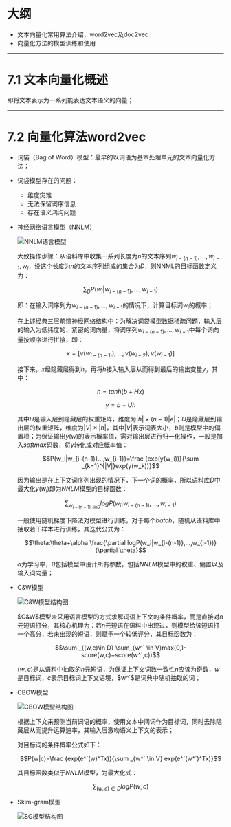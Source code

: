 # 大纲

- 文本向量化常用算法介绍，word2vec及doc2vec
- 向量化方法的模型训练和使用

---

# 7.1 文本向量化概述

即将文本表示为一系列能表达文本语义的向量；

---

# 7.2 向量化算法word2vec

- 词袋（Bag of Word）模型：最早的以词语为基本处理单元的文本向量化方法；

- 词袋模型存在的问题：

	- 维度灾难
	- 无法保留词序信息
	- 存在语义鸿沟问题

- 神经网络语言模型（NNLM）

	![NNLM语言模型](https://i.loli.net/2019/08/30/16CTtBQzNcGg9Ek.png)

	大致操作步骤：从语料库中收集一系列长度为$n$的文本序列$w_{i-(n-1)},…,w_{i-1},w_i$，设这个长度为$n$的文本序列组成的集合为$D$，则NNML的目标函数定义为：

	$$\sum _DP(w_i|w_{i-(n-1)},…,w_{i-1})$$

	即：在输入词序列为$w_{i-(n-1)},…,w_{i-1}$的情况下，计算目标词$w_i$的概率；

	在上述经典三层前馈神经网络结构中：为解决词袋模型数据稀疏问题，输入层的输入为低纬度的、紧密的词向量，将词序列$w_{i-(n-1)},…,w_{i-1}$中每个词向量按顺序进行拼接，即：

	$$x=[v(w_{i-(n-1)});…;v(w_{i-2});v(w_{i-1})]$$

	接下来，$x$经隐藏层得到$h$，再将$h$接入输入层从而得到最后的输出变量$y$，其中：

	$$h=tanh(b+Hx)$$

	$$y=b+Uh$$

	其中$H$是输入层到隐藏层的权重矩阵，维度为$|h|\times(n-1)|e|$；$U$是隐藏层到输出层的权重矩阵，维度为$|V|\times |h|$，其中$|V|$表示词表大小，$b$则是模型中的偏置项；为保证输出$y(w)$的表示概率值，需对输出层进行归一化操作，一般是加入$softmax$码数，将$y$转化成对应概率值：

	$$P(w_i|w_{i-(n-1)}…,w_{i-1})=\frac {exp(y(w_i))}{\sum _{k=1}^{|V|}exp(y(w_k))}$$

	因为输出是在上下文词序列出现的情况下，下一个词的概率，所以语料库$D$中最大化$y(w_i)$即为$NNLM$模型的目标函数：

	$$\sum _{w_{i-(n-1);i in D}}log P(w_i|w_{i-(n-1)},…,w_{i-1})$$

	一般使用随机梯度下降法对模型进行训练，对于每个$batch$，随机从语料库中抽取若干样本进行训练，其迭代公式为：

	$$\theta:\theta+\alpha \frac{\partial logP(w_i|w_{i-(n-1)},…,w_{i-1})}{\partial \theta}$$

	$\alpha$为学习率，$\theta$包括模型中设计所有参数，包括$NNLM$模型中的权重、偏置以及输入词向量；

- C&W模型

	![C&W模型结构图](https://i.loli.net/2019/08/31/V12SxoGnalDNwke.png)

	$C&W$模型未采用语言模型的方式求解词语上下文的条件概率，而是直接对$n$元短语打分，其核心机理为：若$n$元短语在语料中出现过，则模型给该短语打一个高分，若未出现的短语，则赋予一个较低评分，其目标函数为：

	$$\sum _{(w,c)\in D} \sum_{w^` \in V}max(0,1-score(w,c)+score(w^`,c))$$

	$(w,c)$是从语料中抽取的$n$元短语，为保证上下文词数一致性$n$应该为奇数，$w$是目标词，$c$表示目标词上下文语境，$w^`$是词典中随机抽取的词；

- CBOW模型

	![CBOW模型结构图](https://i.loli.net/2019/08/31/iyZ941D68EKNgrU.png)

	根据上下文来预测当前词语的概率，使用文本中间词作为目标词，同时去除隐藏层从而提升运算速率，其输入层激吻语义上下文的表示；

	对目标词的条件概率公式如下：

	$$P(w|c)=\frac {exp(e^`(w)^Tx)}{\sum _{w^` \in V} exp(e^`(w^`)^Tx)}$$

	其目标函数类似于$NNLM$模型，为最大化式：

	$$\sum _{(w,c)\in D}logP(w,c)$$

- Skim-gram模型
	
	![SG模型结构图](https://i.loli.net/2019/08/31/UNFVnfweLiOtHI5.png)

	